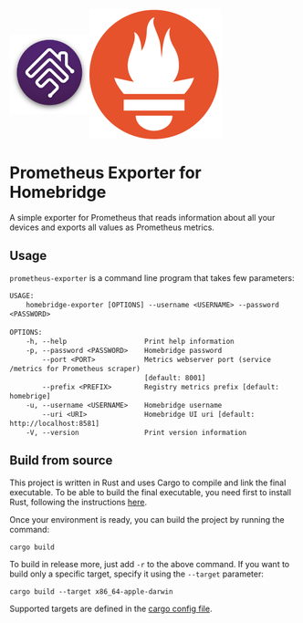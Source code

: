 <p style="display: flex; align-items: center; align-content: center">
  <a href="https://homebridge.io"><img src="https://raw.githubusercontent.com/homebridge/branding/master/logos/homebridge-color-round-stylized.png" height="140"></a>
  <a href="//prometheus.io" target="_blank"><img alt="Prometheus" src="https://raw.githubusercontent.com/prometheus/prometheus/main/documentation/images/prometheus-logo.svg"></a><br>
</p>

# Prometheus Exporter for Homebridge
A simple exporter for Prometheus that reads information about all your devices and exports all values as Prometheus metrics.

## Usage
`prometheus-exporter` is a command line program that takes few parameters:

```text
USAGE:
    homebridge-exporter [OPTIONS] --username <USERNAME> --password <PASSWORD>

OPTIONS:
    -h, --help                   Print help information
    -p, --password <PASSWORD>    Homebridge password
        --port <PORT>            Metrics webserver port (service /metrics for Prometheus scraper)
                                 [default: 8001]
        --prefix <PREFIX>        Registry metrics prefix [default: homebrige]
    -u, --username <USERNAME>    Homebridge username
        --uri <URI>              Homebridge UI uri [default: http://localhost:8581]
    -V, --version                Print version information
```

## Build from source
This project is written in Rust and uses Cargo to compile and link the final executable.
To be able to build the final executable, you need first to install Rust, following the instructions [here](https://www.rust-lang.org/tools/install).

Once your environment is ready, you can build the project by running the command:

    cargo build

To build in release more, just add `-r` to the above command.
If you want to build only a specific target, specify it using the `--target` parameter:

    cargo build --target x86_64-apple-darwin

Supported targets are defined in the [cargo config file](blob/master/.cargo/config.toml).

